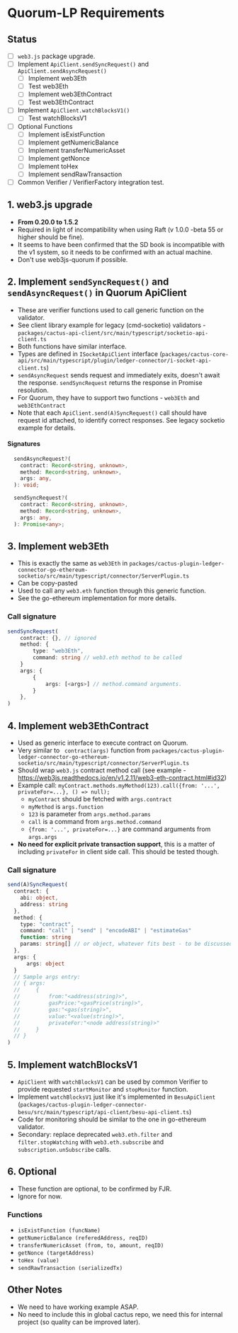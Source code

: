 # Quorum-LP Requirements

## Status
- [ ] `web3.js` package upgrade.
- [ ] Implement `ApiClient.sendSyncRequest()` and `ApiClient.sendAsyncRequest()`
    - [ ] Implement web3Eth
    - [ ] Test web3Eth
    - [ ] Implement web3EthContract
    - [ ] Test web3EthContract
- [ ] Implement `ApiClient.watchBlocksV1()`
    - [ ] Test watchBlocksV1
- [ ] Optional Functions
    - [ ] Implement isExistFunction
    - [ ] Implement getNumericBalance
    - [ ] Implement transferNumericAsset
    - [ ] Implement getNonce
    - [ ] Implement toHex
    - [ ] Implement sendRawTransaction
- [ ] Common Verifier / VerifierFactory integration test.

## 1. web3.js upgrade
- **From 0.20.0 to 1.5.2**
- Required in light of incompatibility when using Raft (v 1.0.0 -beta 55 or higher should be fine).
- It seems to have been confirmed that the SD book is incompatible with the v1 system, so it needs to be confirmed with an actual machine.
- Don't use web3js-quorum if possible.

## 2. Implement `sendSyncRequest()` and `sendAsyncRequest()` in Quorum ApiClient
- These are verifier functions used to call generic function on the validator.
- See client library example for legacy (cmd-socketio) validators - `packages/cactus-api-client/src/main/typescript/socketio-api-client.ts`
- Both functions have similar interface.
- Types are defined in `ISocketApiClient` interface (`packages/cactus-core-api/src/main/typescript/plugin/ledger-connector/i-socket-api-client.ts`)
- `sendAsyncRequest` sends request and immediately exits, doesn't await the response. `sendSyncRequest` returns the response in Promise resolution.
- For Quorum, they have to support two functions - `web3Eth` and `web3EthContract`
- Note that each `ApiClient.send(A)SyncRequest()` call should have request id attached, to identify correct responses. See legacy socketio example for details.

#### Signatures
``` typescript
  sendAsyncRequest?(
    contract: Record<string, unknown>,
    method: Record<string, unknown>,
    args: any,
  ): void;

  sendSyncRequest?(
    contract: Record<string, unknown>,
    method: Record<string, unknown>,
    args: any,
  ): Promise<any>;
```

## 3. Implement web3Eth
- This is exactly the same as `web3Eth` in `packages/cactus-plugin-ledger-connector-go-ethereum-socketio/src/main/typescript/connector/ServerPlugin.ts`
- Can be copy-pasted
- Used to call any `web3.eth` function through this generic function.
- See the go-ethereum implementation for more details.

### Call signature
``` typescript
sendSyncRequest(
    contract: {}, // ignored
    method: {
        type: "web3Eth",
        command: string // web3.eth method to be called
    }
    args: {
        {
            args: [<args>] // method.command arguments.
        }
    },
)
```

## 4. Implement web3EthContract
- Used as generic interface to execute contract on Quorum.
- Very similar to ` contract(args)` function from `packages/cactus-plugin-ledger-connector-go-ethereum-socketio/src/main/typescript/connector/ServerPlugin.ts`
- Should wrap `web3.js` contract method call (see example - https://web3js.readthedocs.io/en/v1.2.11/web3-eth-contract.html#id32)
- Example call: `myContract.methods.myMethod(123).call({from: '...', privateFor=...}, () => null);`
    - `myContract` should be fetched with `args.contract`
    - `myMethod` is `args.function`
    - `123` is parameter from `args.method.params`
    - `call` is a command from `args.method.command`
    - `{from: '...', privateFor=...}` are command arguments from `args.args`
- **No need for explicit private transaction support**, this is a matter of including `privateFor` in client side call. This should be tested though.

### Call signature
``` typescript
send(A)SyncRequest(
  contract: {
    abi: object,
    address: string
  },
  method: {
    type: "contract",
    command: "call" | "send" | "encodeABI" | "estimateGas"
    function: string
    params: string[] // or object, whatever fits best - to be discussed
  },
  args: {
      args: object
  }
  // Sample args entry:
  // { args:
  //     {
  //         from:"<address(string)>",
  //         gasPrice:"<gasPrice(string)>",
  //         gas:"<gas(string)>",
  //         value:"<value(string)>",
  //         privateFor:"<node address(string)>"
  //     }
  // }
)
```

## 5. Implement watchBlocksV1
- `ApiClient` with `watchBlocksV1` can be used by common Verifier to provide requested `startMonitor` and `stopMonitor` function.
- Implement `watchBlocksV1` just like it's implemented in `BesuApiClient` (`packages/cactus-plugin-ledger-connector-besu/src/main/typescript/api-client/besu-api-client.ts`)
- Code for monitoring should be similar to the one in go-ethereum validator.
- Secondary: replace deprecated `web3.eth.filter` and `filter.stopWatching` with  `web3.eth.subscribe` and `subscription.unSubscribe` calls.

## 6. Optional
- These function are optional, to be confirmed by FJR.
- Ignore for now.

### Functions
- `isExistFunction (funcName)`
- `getNumericBalance (referedAddress, reqID)`
- `transferNumericAsset (from, to, amount, reqID)`
- `getNonce (targetAddress)`
- `toHex (value)`
- `sendRawTransaction (serializedTx)`

## Other Notes
- We need to have working example ASAP.
- No need to include this in global cactus repo, we need this for internal project (so quality can be improved later).
